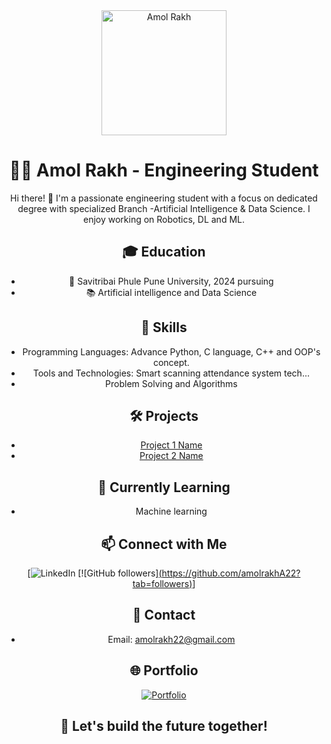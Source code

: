 <!-- About Me Section -->
<div align="center">
  <img src="<a href="https://i.ibb.co/FKMqP5P/20231027-151138.jpg" alt="Amol Rakh" width="200"/>

  # 👨‍💻 Amol Rakh - Engineering Student

  Hi there! 👋 I'm a passionate engineering student with a focus on dedicated degree with specialized Branch -Artificial Intelligence & Data Science. I enjoy working on Robotics, DL and ML.

  ## 🎓 Education
  - 🏫 Savitribai Phule Pune University, 2024 pursuing 
  - 📚 Artificial intelligence and Data Science 

  ## 🔧 Skills
  - Programming Languages: Advance Python, C language, C++ and OOP's concept.
  - Tools and Technologies: Smart scanning attendance system tech...
  - Problem Solving and Algorithms

  ## 🛠️ Projects
  - [Project 1 Name](https://github.com/your-username/project-1)
  - [Project 2 Name](https://github.com/your-username/project-2)

  ## 🌱 Currently Learning
  - Machine learning 

  ## 📫 Connect with Me
  [![LinkedIn]([https://www.linkedin.com/in/your-linkedin/](https://www.linkedin.com/in/amol-rakh-8b8348216/))
  [![GitHub followers][(https://github.com/amolrakhA22?tab=followers)](https://github.com/your-username)]

  ## 📧 Contact
  - Email: amolrakh22@gmail.com

  ## 🌐 Portfolio
  [![Portfolio](https://img.shields.io/badge/Portfolio-Visit-brightgreen)](https://your-portfolio-website.com)

  ## 🚀 Let's build the future together!
</div>
